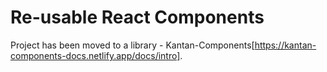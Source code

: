 # Re-usable React Components

Project has been moved to a library - Kantan-Components[https://kantan-components-docs.netlify.app/docs/intro].
